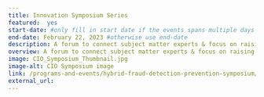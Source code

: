 ```yaml
---
title: Innovation Symposium Series
featured:  yes
start-date: #only fill in start date if the events spans multiple days
end-date: February 22, 2023 #otherwise use end-date
description: A forum to connect subject matter experts & focus on raising awareness, sharing lessons learned, and garner insights with regard to fraud detection and prevention.
overview: A forum to connect subject matter experts & focus on raising awareness, sharing lessons learned, and garner insights with regard to fraud detection and prevention.
image: CIO_Symposium_Thumbnail.jpg
image-alt: CIO Symposium image 
link: /programs-and-events/hybrid-fraud-detection-prevention-symposium/
external_url: 
---
```


